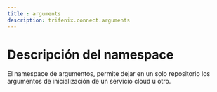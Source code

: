 ```yaml
---
title : arguments
description: trifenix.connect.arguments
---
```



# Descripción del namespace


El namespace de argumentos, permite dejar en un solo repositorio los
argumentos de inicialización de un servicio cloud u otro.

